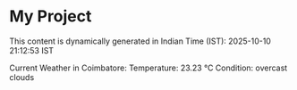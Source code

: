 # My Project

This content is dynamically generated in Indian Time (IST): 2025-10-10 21:12:53 IST


Current Weather in Coimbatore:
Temperature: 23.23 °C
Condition: overcast clouds
